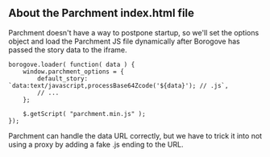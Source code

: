 ## About the Parchment index.html file

Parchment doesn't have a way to postpone startup, so we'll set the options object and load the Parchment JS file dynamically after Borogove has passed the story data to the iframe.

```
borogove.loader( function( data ) {
    window.parchment_options = {
        default_story: `data:text/javascript,processBase64Zcode('${data}'); // .js`,
        // ...
    };

    $.getScript( "parchment.min.js" );
});
```

Parchment can handle the data URL correctly, but we have to trick it into not using a proxy by adding a fake .js ending to the URL.